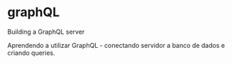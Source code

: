# graphQL
Building a GraphQL server

Aprendendo a utilizar GraphQL - conectando servidor a banco de dados e criando queries.
